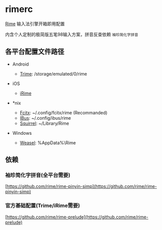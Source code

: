 # rimerc

[Rime](https://rime.im) 输入法引擎开箱即用配置

内含个人定制的极简版五笔98输入方案，拼音反查依赖 `袖珍简化字拼音`

## 各平台配置文件路径

- Android
  - [Trime](https://github.com/osfans/trime): /storage/emulated/0/rime

- iOS
  - [iRime](https://itunes.apple.com/cn/app/irime-shu-ru-fa/id1142623977?l=en&mt=8)

- *nix
  - [Fcitx](https://github.com/fcitx/fcitx-rime): ~/.config/fcitx/rime (Recommanded)
  - [IBus](https://github.com/rime/ibus-rime): ~/.config/ibus/rime
  - [Squirrel](https://github.com/rime/squirrel): ~/Library/Rime

- Windows
  - [Weasel](https://github.com/rime/weasel): %AppData%\Rime

## 依赖

### 袖珍简化字拼音(全平台需要)

[https://github.com/rime/rime-pinyin-simp](https://github.com/rime/rime-pinyin-simp)

### 官方基础配置(Trime/iRime需要)

[https://github.com/rime/rime-prelude](https://github.com/rime/rime-prelude)